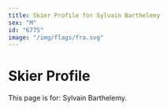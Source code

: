 ```yaml
---
title: Skier Profile for Sylvain Barthelemy
sex: "M"
id: "6775"
image: "/img/flags/fra.svg" 
---
```


# Skier Profile

This page is for: Sylvain Barthelemy.
    